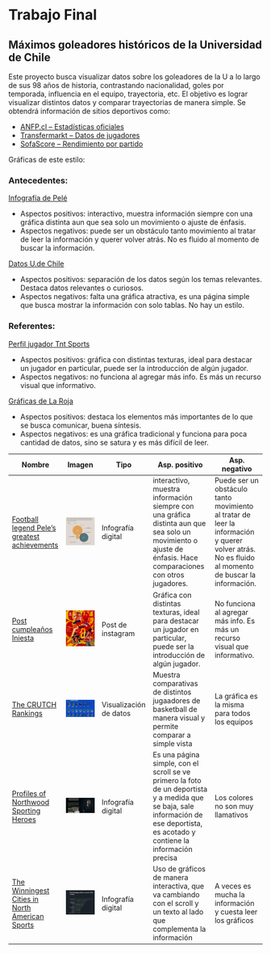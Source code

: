 # Trabajo Final

## Máximos goleadores históricos de la Universidad de Chile

Este proyecto busca visualizar datos sobre los goleadores de la U a lo largo de sus 98 años de historia, contrastando nacionalidad, goles por temporada, influencia en el equipo, trayectoria, etc.
El objetivo es lograr visualizar distintos datos y comparar trayectorias de manera simple.
Se obtendrá información de sitios deportivos como:

- [ANFP.cl – Estadísticas oficiales](https://www.anfp.cl)
- [Transfermarkt – Datos de jugadores](https://www.transfermarkt.com)
- [SofaScore – Rendimiento por partido](https://www.sofascore.com)

Gráficas de este estilo:

### Antecedentes:

[Infografía de Pelé](https://multimedia.scmp.com/infographics/sport/article/3208740/pele/index.html)

- Aspectos positivos: interactivo, muestra información siempre con una gráfica distinta aun que sea solo un movimiento o ajuste de énfasis.
- Aspectos negativos: puede ser un obstáculo tanto movimiento al tratar de leer la información y querer volver atrás. No es fluido al momento de buscar la información.

[Datos U.de Chile](http://chuncho.com/LaUgolN.html)

- Aspectos positivos: separación de los datos según los temas relevantes. Destaca datos relevantes o curiosos. 
- Aspectos negativos: falta una gráfica atractiva, es una página simple que busca mostrar la información con solo tablas. No hay un estilo.
  
### Referentes:

[Perfil jugador Tnt Sports](https://www.instagram.com/p/DJhmjpwNxLS/)
- Aspectos positivos: gráfica con distintas texturas, ideal para destacar un jugador en particular, puede ser la introducción de algún jugador.
- Aspectos negativos: no funciona al agregar más info. Es más un recurso visual que informativo.
    
[Gráficas de La Roja](https://www.instagram.com/elluchoreyes/p/DCl6f_TI7Qp/)
- Aspectos positivos: destaca los elementos más importantes de lo que se busca comunicar, buena síntesis.
- Aspectos negativos: es una gráfica tradicional y funciona para poca cantidad de datos, sino se satura y es más difícil de leer.

| Nombre | Imagen | Tipo | Asp. positivo | Asp. negativo |
|--------|-------------------|------|------|----------------------|
| [Football legend Pele’s greatest achievements](https://multimedia.scmp.com/infographics/sport/article/3208740/pele/index.html) | ![Pelé](https://github.com/MaidaCampazzo/TrabajoFinal/blob/main/Pele.png?raw=true) | Infografía digital | interactivo, muestra información siempre con una gráfica distinta aun que sea solo un movimiento o ajuste de énfasis. Hace comparaciones con otros jugadores. | Puede ser un obstáculo tanto movimiento al tratar de leer la información y querer volver atrás. No es fluido al momento de buscar la información. |
| [Post cumpleaños Iniesta](https://www.instagram.com/p/DJhmjpwNxLS/) | ![Iniesta](https://github.com/MaidaCampazzo/TrabajoFinal/blob/main/Iniesta.png?raw=true) | Post de instagram | Gráfica con distintas texturas, ideal para destacar un jugador en particular, puede ser la introducción de algún jugador. | No funciona al agregar más info. Es más un recurso visual que informativo. |
| [The CRUTCH Rankings](https://pudding.cool/2023/06/asterisks/) | ![NBA](https://github.com/MaidaCampazzo/TrabajoFinal/blob/main/NBA.png?raw=true) |  Visualización de datos | Muestra comparativas de distintos jugaadores de basketball de manera visual y permite comparar a simple vista | La gráfica es la misma para todos los equipos |
| [Profiles of Northwood Sporting Heroes](https://preview.shorthand.com/rwhX042KDaWlP5nA) | ![Gráfica](https://github.com/MaidaCampazzo/TrabajoFinal/blob/main/grafica.png?raw=true) | Infografía digital | Es una página simple, con el scroll se ve primero la foto de un deportista y a medida que se baja, sale información de ese deportista, es acotado y contiene la información precisa | Los colores no son muy llamativos |
| [The Winningest Cities in North American Sports](https://pudding.cool/2018/11/titletowns/) | ![Gráfico](https://github.com/MaidaCampazzo/TrabajoFinal/blob/main/grafico.png?raw=true) | Infografía digital | Uso de gráficos de manera interactiva, que va cambiando con el scroll y un texto al lado que complementa la información | A veces es mucha la información y cuesta leer los gráficos |


